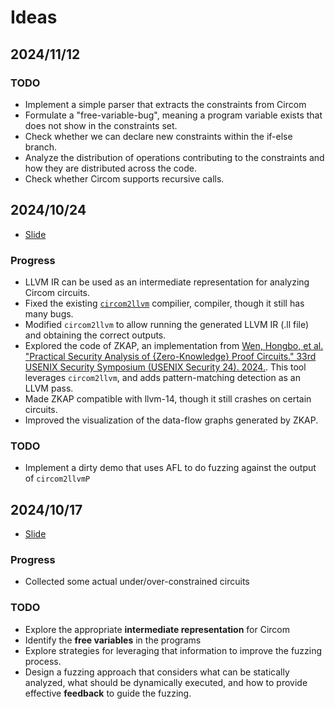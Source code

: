 # Ideas

## 2024/11/12

### TODO 

- Implement a simple parser that extracts the constraints from Circom
- Formulate a "free-variable-bug", meaning a program variable exists that does not show in the constraints set.
- Check whether we can declare new constraints within the if-else branch.
- Analyze the distribution of operations contributing to the constraints and how they are distributed across the code.
- Check whether Circom supports recursive calls.

## 2024/10/24

- [Slide](https://docs.google.com/presentation/d/1-e6YavZV6VnUoka9qgbIA8ElPQrJT7enYNgGHgy4OBk/edit?usp=sharing)

### Progress

- LLVM IR can be used as an intermediate representation for analyzing Circom circuits.
- Fixed the existing [`circom2llvm`](https://github.com/Koukyosyumei/circom2llvm) compilier, compiler, though it still has many bugs.
- Modified `circom2llvm` to allow running the generated LLVM IR (.ll file) and obtaining the correct outputs.
- Explored the code of ZKAP, an implementation from [Wen, Hongbo, et al. "Practical Security Analysis of {Zero-Knowledge} Proof Circuits." 33rd USENIX Security Symposium (USENIX Security 24). 2024.](https://www.usenix.org/conference/usenixsecurity24/presentation/wen). This tool leverages `circom2llvm`, and adds pattern-matching detection as an LLVM pass.
- Made ZKAP compatible with llvm-14, though it still crashes on certain circuits.
- Improved the visualization of the data-flow graphs generated by ZKAP.

### TODO

- Implement a dirty demo that uses AFL to do fuzzing against the output of `circom2llvmP`

## 2024/10/17

- [Slide](https://docs.google.com/presentation/d/15swD048u14BJ3p698HyHdDwfmhpyPwrMB8-ZmEPck2o/edit?usp=sharing)

### Progress

- Collected some actual under/over-constrained circuits

### TODO

- Explore the appropriate **intermediate representation** for Circom
- Identify the **free variables** in the programs
- Explore strategies for leveraging that information to improve the fuzzing process.
- Design a fuzzing approach that considers what can be statically analyzed, what should be dynamically executed, and how to provide effective **feedback** to guide the fuzzing.

